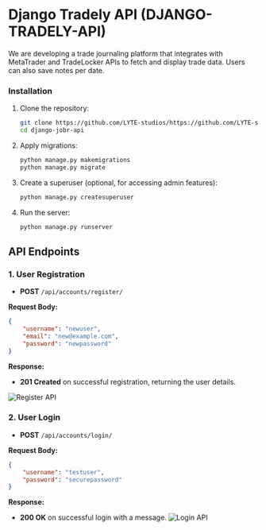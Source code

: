 
# Django Tradely API (DJANGO-TRADELY-API)

We are developing a trade journaling platform that integrates with MetaTrader and TradeLocker APIs to fetch and display trade data. Users can also save notes per date.

### Installation

1. Clone the repository:

   ```bash
   git clone https://github.com/LYTE-studios/https://github.com/LYTE-studios/django-tradely-api.git
   cd django-jobr-api
   ```


2. Apply migrations:

   ```bash
   python manage.py makemigrations
   python manage.py migrate
   ```

3. Create a superuser (optional, for accessing admin features):

   ```bash
   python manage.py createsuperuser
   ```

4. Run the server:

   ```bash
   python manage.py runserver
   ```

## API Endpoints

### 1. User Registration

- **POST** `/api/accounts/register/`
  
**Request Body:**

```json
{
    "username": "newuser",
    "email": "new@example.com",
    "password": "newpassword"
}
```

**Response:**

- **201 Created** on successful registration, returning the user details.

![Register API](https://awesomescreenshot.s3.amazonaws.com/image/2631307/51764602-f86ecdbe2f913812bc5b4e92a075727a.png?X-Amz-Algorithm=AWS4-HMAC-SHA256&X-Amz-Credential=AKIAJSCJQ2NM3XLFPVKA%2F20241126%2Fus-east-1%2Fs3%2Faws4_request&X-Amz-Date=20241126T185608Z&X-Amz-Expires=28800&X-Amz-SignedHeaders=host&X-Amz-Signature=a93ace125ccba11312b7f0f4025fc221852c2de957471b37deb43a2f93b74993)
### 2. User Login

- **POST** `/api/accounts/login/`
  
**Request Body:**

```json
{
    "username": "testuser",
    "password": "securepassword"
}
```
**Response:**

- **200 OK** on successful login with a message.
![Login API](https://awesomescreenshot.s3.amazonaws.com/image/2631307/51764682-ae8fecb59cc85cbc980be220c40f3dd9.png?X-Amz-Algorithm=AWS4-HMAC-SHA256&X-Amz-Credential=AKIAJSCJQ2NM3XLFPVKA%2F20241126%2Fus-east-1%2Fs3%2Faws4_request&X-Amz-Date=20241126T185950Z&X-Amz-Expires=28800&X-Amz-SignedHeaders=host&X-Amz-Signature=4fb1ad0b6943f34e44faa45077f5aae0da4455622cd2d938af8f103547454cd0)

  
